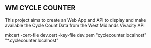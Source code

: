## WM CYCLE COUNTER

This project aims to create an Web App and API to display and make available the Cycle Count Data from the West Midlands Vivacity API

mkcert -cert-file dev.cert -key-file dev.pem "cyclecounter.localhost" "*.cyclecounter.localhost"